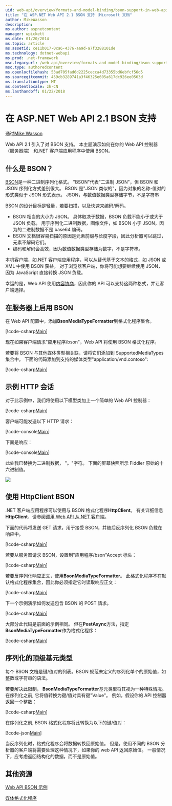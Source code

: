 ```yaml
---
uid: web-api/overview/formats-and-model-binding/bson-support-in-web-api-21
title: "在 ASP.NET Web API 2.1 BSON 支持 |Microsoft 文档"
author: MikeWasson
description: 
ms.author: aspnetcontent
manager: wpickett
ms.date: 01/20/2014
ms.topic: article
ms.assetid: ce11b017-0ca6-4376-aa9d-a7f3288101de
ms.technology: dotnet-webapi
ms.prod: .net-framework
msc.legacyurl: /web-api/overview/formats-and-model-binding/bson-support-in-web-api-21
msc.type: authoredcontent
ms.openlocfilehash: 53ad705fad6d2225cecca4d73355bd6ebfcf56d5
ms.sourcegitcommit: 459cb3289741a3f46325e605a617dc926ee0563d
ms.translationtype: MT
ms.contentlocale: zh-CN
ms.lasthandoff: 01/22/2018
---
```

<a name="bson-support-in-aspnet-web-api-21"></a>在 ASP.NET Web API 2.1 BSON 支持
====================
通过[Mike Wasson](https://github.com/MikeWasson)

Web API 2.1 引入了对 BSON 支持。 本主题演示如何在你的 Web API 控制器 （服务器端） 和.NET 客户端应用程序中使用 BSON。

## <a name="what-is-bson"></a>什么是 BSON？

[BSON](http://bsonspec.org/)是一种二进制序列化格式。 "BSON"代表"二进制 JSON"，但 BSON 和 JSON 序列化方式差别很大。 BSON 是"JSON 类似的"，因为对象的名称-值对的形式类似于 JSON 形式表示。 JSON，与数值数据类型存储字节，不是字符串

BSON 的设计目标是轻量，若要扫描，以及快速来编码/解码。

- BSON 相当的大小为 JSON。 具体取决于数据，BSON 负载不能小于或大于 JSON 负载。 用于序列化二进制数据，图像文件，如 BSON 小于 JSON，因为的二进制数据不是 base64 编码。
- BSON 文档很容易扫描的原因是元素前缀与长度字段，因此分析器可以跳过，元素不解码它们。
- 编码和解码会高效，因为数值数据类型存储为数字，不是字符串。

本机客户端，如.NET 客户端应用程序，可以从替代基于文本的格式，如 JSON 或 XML 中使用 BSON 获益。 对于浏览器客户端，你将可能想要继续使用 JSON，因为 JavaScript 直接转换 JSON 负载。

幸运的是，Web API 使用[内容协商](content-negotiation.md)，因此你的 API 可以支持这两种格式，并让客户端选择。

## <a name="enabling-bson-on-the-server"></a>在服务器上启用 BSON

在 Web API 配置中，添加**BsonMediaTypeFormatter**到格式化程序集合。

[!code-csharp[Main](bson-support-in-web-api-21/samples/sample1.cs)]

现在如果客户端请求"应用程序/bson"，Web API 将使用 BSON 格式化程序。

若要将 BSON 与其他媒体类型相关联，请将它们添加到 SupportedMediaTypes 集合中。 下面的代码添加到支持的媒体类型"application/vnd.contoso":

[!code-csharp[Main](bson-support-in-web-api-21/samples/sample2.cs)]

## <a name="example-http-session"></a>示例 HTTP 会话

对于此示例中，我们将使用以下模型类加上一个简单的 Web API 控制器：

[!code-csharp[Main](bson-support-in-web-api-21/samples/sample3.cs)]

客户端可能发送以下 HTTP 请求：

[!code-console[Main](bson-support-in-web-api-21/samples/sample4.cmd)]

下面是响应：

[!code-console[Main](bson-support-in-web-api-21/samples/sample5.cmd)]

此处我已替换为二进制数据， &quot;。&quot;字符。 下面的屏幕快照所示 Fiddler 原始的十六进制值。

[![](bson-support-in-web-api-21/_static/image2.png)](bson-support-in-web-api-21/_static/image1.png)

## <a name="using-bson-with-httpclient"></a>使用 HttpClient BSON

.NET 客户端应用程序可以使用与 BSON 格式化程序**HttpClient**。 有关详细信息**HttpClient**，请参阅[调用 Web API 从.NET 客户端](../advanced/calling-a-web-api-from-a-net-client.md)。

下面的代码将发送 GET 请求，用于接受 BSON，并随后反序列化 BSON 负载在响应中。

[!code-csharp[Main](bson-support-in-web-api-21/samples/sample6.cs)]

若要从服务器请求 BSON，设置到"应用程序/bson"Accept 标头：

[!code-csharp[Main](bson-support-in-web-api-21/samples/sample7.cs)]

若要反序列化响应正文，使用**BsonMediaTypeFormatter**。 此格式化程序不在默认格式化程序集合，因此你必须指定它时读取响应正文：

[!code-csharp[Main](bson-support-in-web-api-21/samples/sample8.cs)]

下一个示例演示如何发送包含 BSON 的 POST 请求。

[!code-csharp[Main](bson-support-in-web-api-21/samples/sample9.cs)]

大部分此代码是前面的示例相同。 但在**PostAsync**方法，指定**BsonMediaTypeFormatter**作为格式化程序：

[!code-csharp[Main](bson-support-in-web-api-21/samples/sample10.cs)]

## <a name="serializing-top-level-primitive-types"></a>序列化的顶级基元类型

每个 BSON 文档是键/值对的列表。BSON 规范未定义的序列化单个的原始值，如整数或字符串的语法。

若要解决此限制， **BsonMediaTypeFormatter**基元类型将其视为一种特殊情况。 在序列化之前, 它将值转换为键/值对具有键"Value"。 例如，假设你的 API 控制器返回一个整数：

[!code-csharp[Main](bson-support-in-web-api-21/samples/sample11.cs)]

在序列化之前, BSON 格式化程序将此转换为以下的键/值对：

[!code-json[Main](bson-support-in-web-api-21/samples/sample12.json)]

当反序列化时，格式化程序会将数据转换回原始值。 但是，使用不同的 BSON 分析器的客户端将需要处理这种情况下，如果你的 web API 返回原始值。 一般情况下，应考虑返回结构化的数据，而不是原始值。

## <a name="additional-resources"></a>其他资源

[Web API BSON 示例](https://aspnet.codeplex.com/SourceControl/latest#Samples/WebApi/BSONSample/)

[媒体格式化程序](media-formatters.md)
